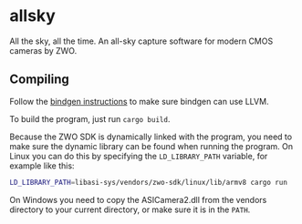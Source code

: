 # allsky

All the sky, all the time. An all-sky capture software for modern CMOS cameras by ZWO.

## Compiling

Follow the [bindgen instructions](https://rust-lang.github.io/rust-bindgen/requirements.html#windows) to make sure bindgen can use LLVM.

To build the program, just run `cargo build`.

Because the ZWO SDK is dynamically linked with the program, you need to make sure the dynamic library can be found when running the program.
On Linux you can do this by specifying the `LD_LIBRARY_PATH` variable, for example like this:

```bash
LD_LIBRARY_PATH=libasi-sys/vendors/zwo-sdk/linux/lib/armv8 cargo run
```

On Windows you need to copy the ASICamera2.dll from the vendors directory to your current directory, or make sure it is in the `PATH`.